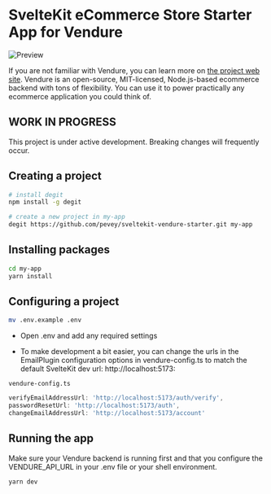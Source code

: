 # SvelteKit eCommerce Store Starter App for Vendure

![Preview](https://github.com/pevey/sveltekit-medusa-starter/assets/7490308/e2b4fa4e-eb31-4082-aba3-b1cc26044ca0)

If you are not familiar with Vendure, you can learn more on [the project web site](https://www.vendure.io/).  Vendure is an open-source, MIT-licensed, Node.js-based ecommerce backend with tons of flexibility.  You can use it to power practically any ecommerce application you could think of.

## WORK IN PROGRESS

This project is under active development.  Breaking changes will frequently occur.

## Creating a project

```bash
# install degit
npm install -g degit

# create a new project in my-app
degit https://github.com/pevey/sveltekit-vendure-starter.git my-app
```

## Installing packages

```bash
cd my-app
yarn install
```

## Configuring a project

```bash
mv .env.example .env
```
- Open .env and add any required settings

- To make development a bit easier, you can change the urls in the EmailPlugin configuration options in vendure-config.ts to match the default SvelteKit dev url: http://localhost:5173:

`vendure-config.ts`
```js
verifyEmailAddressUrl: 'http://localhost:5173/auth/verify',
passwordResetUrl: 'http://localhost:5173/auth',
changeEmailAddressUrl: 'http://localhost:5173/account'
```

## Running the app

Make sure your Vendure backend is running first and that you configure the VENDURE_API_URL in your .env file or your shell environment.

```bash
yarn dev
```
